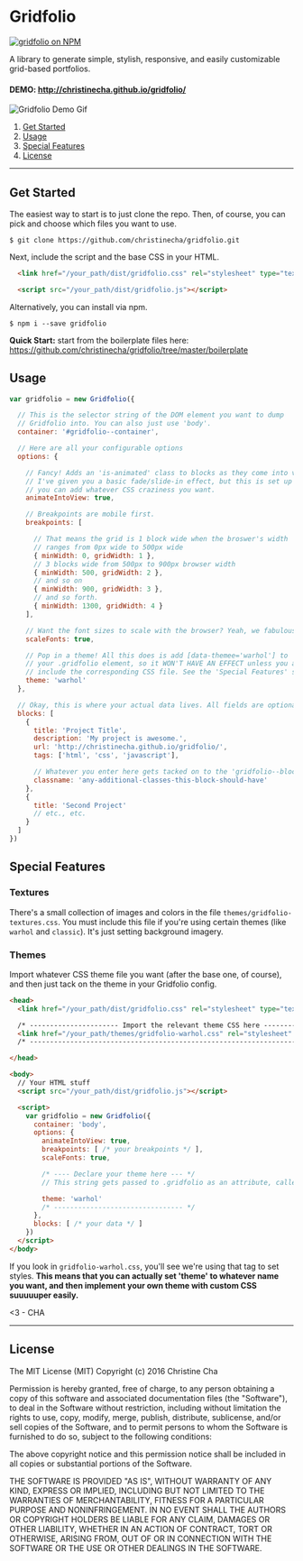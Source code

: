 Gridfolio
=====
[![gridfolio on NPM](https://img.shields.io/npm/v/gridfolio.svg?style=flat-square)](https://www.npmjs.com/package/gridfolio)

A library to generate simple, stylish, responsive, and easily customizable grid-based portfolios.

#### DEMO: http://christinecha.github.io/gridfolio/

![Gridfolio Demo Gif](https://media.giphy.com/media/l2Sq3sTZemUkQpUli/giphy.gif)


1. [Get Started](#get-started)
2. [Usage](#usage)
3. [Special Features](#special-features)
4. [License](#license)




----

## Get Started

The easiest way to start is to just clone the repo. Then, of course, you can pick and choose which files you want to use.
```
$ git clone https://github.com/christinecha/gridfolio.git
```

Next, include the script and the base CSS in your HTML.

````html
  <link href="/your_path/dist/gridfolio.css" rel="stylesheet" type="text/css">
````
````html
  <script src="/your_path/dist/gridfolio.js"></script>
````

Alternatively, you can install via npm.
```
$ npm i --save gridfolio
```

**Quick Start:** start from the boilerplate files here: https://github.com/christinecha/gridfolio/tree/master/boilerplate


## Usage

````js
var gridfolio = new Gridfolio({

  // This is the selector string of the DOM element you want to dump
  // Gridfolio into. You can also just use 'body'.
  container: '#gridfolio--container',

  // Here are all your configurable options
  options: {

    // Fancy! Adds an 'is-animated' class to blocks as they come into view.
    // I've given you a basic fade/slide-in effect, but this is set up so
    // you can add whatever CSS craziness you want.
    animateIntoView: true,

    // Breakpoints are mobile first.
    breakpoints: [

      // That means the grid is 1 block wide when the broswer's width
      // ranges from 0px wide to 500px wide
      { minWidth: 0, gridWidth: 1 },
      // 3 blocks wide from 500px to 900px browser width
      { minWidth: 500, gridWidth: 2 },
      // and so on
      { minWidth: 900, gridWidth: 3 },
      // and so forth.
      { minWidth: 1300, gridWidth: 4 }
    ],

    // Want the font sizes to scale with the browser? Yeah, we fabulous.
    scaleFonts: true,

    // Pop in a theme! All this does is add [data-themee='warhol'] to
    // your .gridfolio element, so it WON'T HAVE AN EFFECT unless you also
    // include the corresponding CSS file. See the 'Special Features' section.
    theme: 'warhol'
  },

  // Okay, this is where your actual data lives. All fields are optional.
  blocks: [
    {
      title: 'Project Title',
      description: 'My project is awesome.',
      url: 'http://christinecha.github.io/gridfolio/',
      tags: ['html', 'css', 'javascript'],

      // Whatever you enter here gets tacked on to the 'gridfolio--block' classname.
      classname: 'any-additional-classes-this-block-should-have'
    },
    {
      title: 'Second Project'
      // etc., etc.
    }
  ]
})
````


## Special Features

### Textures

There's a small collection of images and colors in the file `themes/gridfolio-textures.css`. You must include this file if you're using certain themes (like `warhol` and `classic`). It's just setting background imagery.



### Themes

Import whatever CSS theme file you want (after the base one, of course), and then just tack on the theme in your Gridfolio config.
````html
<head>
  <link href="/your_path/dist/gridfolio.css" rel="stylesheet" type="text/css">

  /* ---------------------- Import the relevant theme CSS here --------------------- */
  <link href="/your_path/themes/gridfolio-warhol.css" rel="stylesheet" type="text/css">
  /* ------------------------------------------------------------------------------- */

</head>

<body>
  // Your HTML stuff
  <script src="/your_path/dist/gridfolio.js"></script>

  <script>
    var gridfolio = new Gridfolio({
      container: 'body',
      options: {
        animateIntoView: true,
        breakpoints: [ /* your breakpoints */ ],
        scaleFonts: true,

        /* ---- Declare your theme here --- */
        // This string gets passed to .gridfolio as an attribute, called 'data-theme'.

        theme: 'warhol'
        /* -------------------------------- */
      },
      blocks: [ /* your data */ ]
    })
  </script>
</body>
````

If you look in `gridfolio-warhol.css`, you'll see we're using that tag to set styles. **This means that you can actually set 'theme' to whatever name you want, and then implement your own theme with custom CSS suuuuuper easily.**

<3 - CHA

----

## License

The MIT License (MIT) Copyright (c) 2016 Christine Cha

Permission is hereby granted, free of charge, to any person obtaining a copy of this software and associated documentation files (the "Software"), to deal in the Software without restriction, including without limitation the rights to use, copy, modify, merge, publish, distribute, sublicense, and/or sell copies of the Software, and to permit persons to whom the Software is furnished to do so, subject to the following conditions:

The above copyright notice and this permission notice shall be included in all copies or substantial portions of the Software.

THE SOFTWARE IS PROVIDED "AS IS", WITHOUT WARRANTY OF ANY KIND, EXPRESS OR IMPLIED, INCLUDING BUT NOT LIMITED TO THE WARRANTIES OF MERCHANTABILITY, FITNESS FOR A PARTICULAR PURPOSE AND NONINFRINGEMENT. IN NO EVENT SHALL THE AUTHORS OR COPYRIGHT HOLDERS BE LIABLE FOR ANY CLAIM, DAMAGES OR OTHER LIABILITY, WHETHER IN AN ACTION OF CONTRACT, TORT OR OTHERWISE, ARISING FROM, OUT OF OR IN CONNECTION WITH THE SOFTWARE OR THE USE OR OTHER DEALINGS IN THE SOFTWARE.
